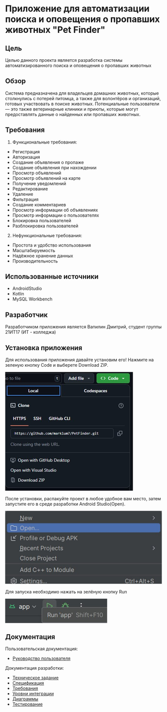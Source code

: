 # Приложение для автоматизации поиска и оповещения о пропавших животных "Pet Finder"

## Цель 

Целью данного проекта является разработка системы автоматизированного поиска и оповещения о пропавших животных 

  ## Обзор 

Система предназначена для владельцев домашних животных, которые столкнулись с потерей питомца, а также для волонтёров и организаций, готовых участвовать в поиске животных. Потенциальные пользователи — это также ветеринарные клиники и приюты, которые могут предоставлять данные о найденных или пропавших животных.


## Требования

1. Функциональные требования:
- Регистрация
- Авторизация
- Создание объявления о пропаже
- Создание объявления при нахождении
- Просмотр объявлений
- Просмотр объявлений на карте
- Получение уведомлений
- Редактирование
- Удаление
- Фильтрация
- Создание комментариев
- Просмотр информации об объявлениях
- Просмотр информации о пользователях
- Блокировка пользователей
- Разблокировка пользователей

2. Нефункциональные требования:
- Простота и удобство использования
- Масштабируемость 
- Надёжное хранение данных
- Производительность 

## Использованные источники 

- AndroidStudio
- Kotlin
- MySQL Workbench

## Разработчик

Разработчиком приложения является Вапилин Дмитрий, студент группы 21ИТ17 (ИТ - колледжа) 

## Установка приложения 

Для использования приложения давайте установим его! Нажмите на зеленую кнопку Code и выберете Download ZIP.

![1](https://github.com/marklum7/PetFinder/blob/main/files/sc1.jpg)

После установки, распакуйте проект в любое удобное вам место, затем запустите его в среде разработки Android Studio(Open).

![2](https://github.com/marklum7/PetFinder/blob/main/files/sc2.jpg)

Для запуска необходимо нажать на зелёную кнопку Run

![3](https://github.com/marklum7/PetFinder/blob/main/files/sc3.jpg)

## Документация 

Пользовательская документация:

- [Руководство пользователя](https://github.com/marklum7/PetFinder/wiki/5.-%D0%A0%D1%83%D0%BA%D0%BE%D0%B2%D0%BE%D0%B4%D1%81%D1%82%D0%B2%D0%BE-%D0%BF%D0%BE%D0%BB%D1%8C%D0%B7%D0%BE%D0%B2%D0%B0%D1%82%D0%B5%D0%BB%D1%8F)
  
Документация разработки:

- [Техническое задание](https://github.com/marklum7/PetFinder/wiki/1.-%D0%A2%D0%B5%D1%85%D0%BD%D0%B8%D1%87%D0%B5%D1%81%D0%BA%D0%BE%D0%B5-%D0%B7%D0%B0%D0%B4%D0%B0%D0%BD%D0%B8%D0%B5)
- [Спецификация](https://github.com/marklum7/PetFinder/wiki/2.-%D0%A1%D0%BF%D0%B5%D1%86%D0%B8%D1%84%D0%B8%D0%BA%D0%B0%D1%86%D0%B8%D1%8F)
- [Требования](https://github.com/marklum7/PetFinder/wiki/3.-%D0%A2%D1%80%D0%B5%D0%B1%D0%BE%D0%B2%D0%B0%D0%BD%D0%B8%D1%8F)
- [Уровни интеграции](https://github.com/marklum7/PetFinder/wiki/4.-%D0%A3%D1%80%D0%BE%D0%B2%D0%BD%D0%B8-%D0%B8%D0%BD%D1%82%D0%B5%D0%B3%D1%80%D0%B0%D1%86%D0%B8%D0%B8)
- [Диаграммы](https://github.com/marklum7/PetFinder/wiki/6.-%D0%94%D0%B8%D0%B0%D0%B3%D1%80%D0%B0%D0%BC%D0%BC%D1%8B)
- [Тестирование](https://github.com/marklum7/PetFinder/wiki/7.-%D0%A2%D0%B5%D1%81%D1%82%D0%B8%D1%80%D0%BE%D0%B2%D0%B0%D0%BD%D0%B8%D0%B5)

